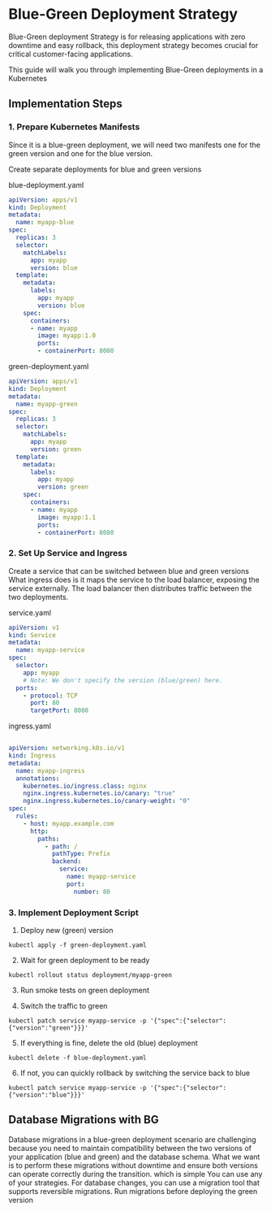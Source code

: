 # Blue-Green Deployment Strategy

Blue-Green deployment Strategy is for releasing applications with zero downtime and easy rollback, this deployment strategy becomes crucial for critical customer-facing applications.

This guide will walk you through implementing Blue-Green deployments in a Kubernetes

## Implementation Steps

### 1. Prepare Kubernetes Manifests
Since it is a blue-green deployment, we will need two manifests one for the green version and one for the blue version.

Create separate deployments for blue and green versions

blue-deployment.yaml
```yaml
apiVersion: apps/v1
kind: Deployment
metadata:
  name: myapp-blue
spec:
  replicas: 3
  selector:
    matchLabels:
      app: myapp
      version: blue
  template:
    metadata:
      labels:
        app: myapp
        version: blue
    spec:
      containers:
      - name: myapp
        image: myapp:1.0
        ports:
        - containerPort: 8080
```

green-deployment.yaml
```yaml
apiVersion: apps/v1
kind: Deployment
metadata:
  name: myapp-green
spec:
  replicas: 3
  selector:
    matchLabels:
      app: myapp
      version: green
  template:
    metadata:
      labels:
        app: myapp
        version: green
    spec:
      containers:
      - name: myapp
        image: myapp:1.1
        ports:
        - containerPort: 8080
```

### 2. Set Up Service and Ingress
Create a service that can be switched between blue and green versions
What ingress does is it maps the service to the load balancer, exposing the service externally. The load balancer then distributes traffic between the two deployments.

service.yaml
```yaml
apiVersion: v1
kind: Service
metadata:
  name: myapp-service
spec:
  selector:
    app: myapp
    # Note: We don't specify the version (blue/green) here.
  ports:
    - protocol: TCP
      port: 80
      targetPort: 8080
```

ingress.yaml
```yaml

apiVersion: networking.k8s.io/v1
kind: Ingress
metadata:
  name: myapp-ingress
  annotations:
    kubernetes.io/ingress.class: nginx
    nginx.ingress.kubernetes.io/canary: "true"
    nginx.ingress.kubernetes.io/canary-weight: "0"
spec:
  rules:
    - host: myapp.example.com
      http:
        paths:
          - path: /
            pathType: Prefix
            backend:
              service:
                name: myapp-service
                port: 
                  number: 80

```

### 3. Implement Deployment Script

1. Deploy new (green) version
```
kubectl apply -f green-deployment.yaml
```

2. Wait for green deployment to be ready
```
kubectl rollout status deployment/myapp-green
```

3. Run smoke tests on green deployment

4. Switch the traffic to green
```
kubectl patch service myapp-service -p '{"spec":{"selector":{"version":"green"}}}'
```

5. If everything is fine, delete the old (blue) deployment
```
kubectl delete -f blue-deployment.yaml
```

6. If not, you can quickly rollback by switching the service back to blue
```
kubectl patch service myapp-service -p '{"spec":{"selector":{"version":"blue"}}}'
```

## Database Migrations with BG
Database migrations in a blue-green deployment scenario are challenging because you need to maintain compatibility between the two versions of your application (blue and green) and the database schema. What we want is to perform these migrations without downtime and ensure both versions can operate correctly during the transition. which is simple
You can use any of your strategies. For database changes, you can use a migration tool that supports reversible migrations. Run migrations before deploying the green version
